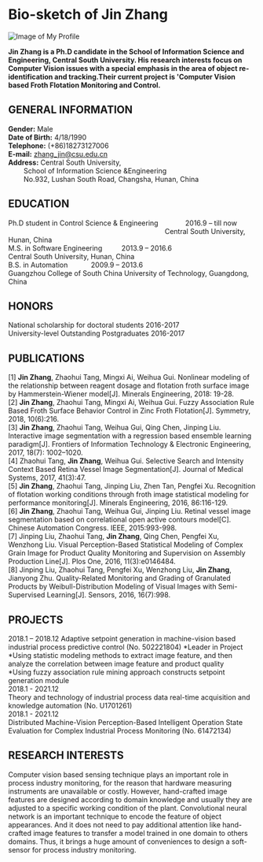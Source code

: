 # Bio-sketch of Jin Zhang

![Image of My Profile](https://JinCSU.github.io/Jin-Zhang.github.io/photo.jpg)


**Jin Zhang is a Ph.D candidate in the School of Information Science and Engineering, Central South University. His research interests focus on Computer Vision issues with a special emphasis in the area of object re-identification and tracking.Their current project is 'Computer Vision based Froth Flotation Monitoring and Control.**

## GENERAL INFORMATION
**Gender:** Male  
**Date of Birth:** 4/18/1990  
**Telephone:** (+86)18273127006  
**E-mail:** zhang_jin@csu.edu.cn  
**Address:** Central South University,  
&#160;&#160;&#160;&#160;&#160;&#160;&#160; School of Information Science &Engineering  
&#160;&#160;&#160;&#160;&#160;&#160;&#160; No.932, Lushan South Road, Changsha, Hunan, China  


## EDUCATION
Ph.D student in Control Science & Engineering &#160;&#160;&#160;&#160;&#160;&#160;&#160;&#160;&#160;&#160;&#160;&#160;  2016.9 – till now  
&#160;&#160;&#160;&#160;&#160;&#160;&#160;&#160;&#160;&#160;&#160;&#160;&#160;&#160;&#160;&#160;&#160;&#160;&#160;&#160;&#160;&#160;&#160;&#160;&#160;&#160;&#160;&#160;&#160;&#160;&#160;&#160;&#160;&#160;&#160;&#160;&#160;&#160;&#160;&#160;&#160;&#160;&#160;&#160;&#160;&#160;&#160;&#160;&#160;&#160;&#160;&#160;&#160;&#160;&#160;&#160;&#160;&#160;&#160;&#160;&#160;&#160;&#160;&#160;&#160;&#160;&#160;&#160;&#160;&#160;&#160;&#160;&#160;&#160;&#160;&#160;&#160;&#160;&#160;&#160;              Central South University, Hunan, China  
M.S. in Software Engineering &#160;&#160;&#160;&#160;&#160;&#160;&#160;&#160; 2013.9 – 2016.6   
                                                    Central South University, Hunan, China  
B.S. in Automation &#160;&#160;&#160;&#160;&#160;&#160;&#160;&#160;&#160;&#160; 2009.9 – 2013.6  
                                                    Guangzhou College of South China University of Technology, Guangdong, China  

## HONORS
National scholarship for doctoral students						2016-2017  
University-level Outstanding Postgraduates						2016-2017  

## PUBLICATIONS
[1] **Jin Zhang**, Zhaohui Tang, Mingxi Ai, Weihua Gui. Nonlinear modeling of the relationship between reagent dosage and flotation froth surface image by Hammerstein-Wiener model[J]. Minerals Engineering, 2018: 19-28.  
[2] **Jin Zhang**, Zhaohui Tang, Mingxi Ai, Weihua Gui. Fuzzy Association Rule Based Froth Surface Behavior Control in Zinc Froth Flotation[J]. Symmetry, 2018, 10(6):216.  
[3] **Jin Zhang**, Zhaohui Tang, Weihua Gui, Qing Chen, Jinping Liu. Interactive image segmentation with a regression based ensemble learning paradigm[J]. Frontiers of Information Technology & Electronic Engineering, 2017, 18(7): 1002–1020.  
[4] Zhaohui Tang, **Jin Zhang**, Weihua Gui. Selective Search and Intensity Context Based Retina Vessel Image Segmentation[J]. Journal of Medical Systems, 2017, 41(3):47.  
[5] **Jin Zhang**, Zhaohui Tang, Jinping Liu, Zhen Tan, Pengfei Xu. Recognition of flotation working conditions through froth image statistical modeling for performance monitoring[J]. Minerals Engineering, 2016, 86:116-129.  
[6] **Jin Zhang**, Zhaohui Tang, Weihua Gui, Jinping Liu. Retinal vessel image segmentation based on correlational open active contours model[C]. Chinese Automation Congress. IEEE, 2015:993-998.  
[7] Jinping Liu, Zhaohui Tang, **Jin Zhang**, Qing Chen, Pengfei Xu, Wenzhong Liu. Visual Perception-Based Statistical Modeling of Complex Grain Image for Product Quality Monitoring and Supervision on Assembly Production Line[J]. Plos One, 2016, 11(3):e0146484.  
[8] Jinping Liu, Zhaohui Tang, Pengfei Xu, Wenzhong Liu, **Jin Zhang**, Jianyong Zhu. Quality-Related Monitoring and Grading of Granulated Products by Weibull-Distribution Modeling of Visual Images with Semi-Supervised Learning[J]. Sensors, 2016, 16(7):998.  

## PROJECTS
2018.1 – 2018.12
Adaptive setpoint generation in machine-vision based industrial process predictive control (No. 502221804)
  *Leader in Project  
  *Using statistic modeling methods to extract image feature, and then analyze the correlation between image feature and product quality  
  *Using fuzzy association rule mining approach constructs setpoint generation module  
2018.1 - 2021.12  
Theory and technology of industrial process data real-time acquisition and knowledge automation (No. U1701261)  
2018.1 - 2021.12  
Distributed Machine-Vision Perception-Based Intelligent Operation State Evaluation for Complex Industrial Process Monitoring (No. 61472134)  

## RESEARCH INTERESTS
Computer vision based sensing technique plays an important role in process industry monitoring, for the reason that hardware measuring instruments are unavailable or costly. However, hand-crafted image features are designed according to domain knowledge and usually they are adjusted to a specific working condition of the plant. Convolutional neural network is an important technique to encode the feature of object appearances. And it does not need to pay additional attention like hand-crafted image features to transfer a model trained in one domain to others domains. Thus, it brings a huge amount of conveniences to design a soft-sensor for process industry monitoring.
